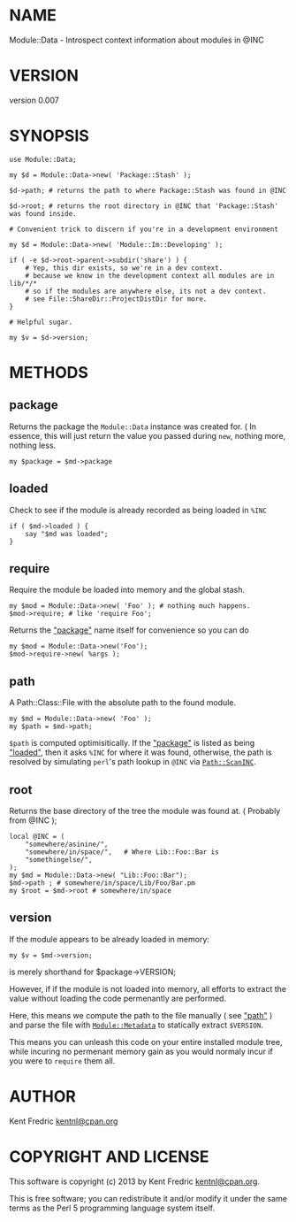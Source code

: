 # NAME

Module::Data - Introspect context information about modules in @INC

# VERSION

version 0.007

# SYNOPSIS

	use Module::Data;

	my $d = Module::Data->new( 'Package::Stash' );

	$d->path; # returns the path to where Package::Stash was found in @INC

	$d->root; # returns the root directory in @INC that 'Package::Stash' was found inside.

	# Convenient trick to discern if you're in a development environment

	my $d = Module::Data->new( 'Module::Im::Developing' );

	if ( -e $d->root->parent->subdir('share') ) {
		# Yep, this dir exists, so we're in a dev context.
		# because we know in the development context all modules are in lib/*/*
		# so if the modules are anywhere else, its not a dev context.
		# see File::ShareDir::ProjectDistDir for more.
	}

	# Helpful sugar.

	my $v = $d->version;

# METHODS

## package

Returns the package the `Module::Data` instance was created for. ( In essence,
this will just return the value you passed during `new`, nothing more, nothing
less.

	my $package = $md->package

## loaded

Check to see if the module is already recorded as being loaded in `%INC`

	if ( $md->loaded ) {
		say "$md was loaded";
	}

## require

Require the module be loaded into memory and the global stash.

    my $mod = Module::Data->new( 'Foo' ); # nothing much happens.
    $mod->require; # like 'require Foo';

Returns the ["package"](#package) name itself for convenience so you can do

    my $mod = Module::Data->new('Foo');
    $mod->require->new( %args );

## path

A Path::Class::File with the absolute path to the found module.

	my $md = Module::Data->new( 'Foo' );
	my $path = $md->path;

`$path` is computed optimisitically. If the ["package"](#package) is listed as being
["loaded"](#loaded), then it asks `%INC` for where it was found, otherwise, the path is
resolved by simulating `perl`'s path lookup in `@INC` via
[`Path::ScanINC`](https://metacpan.org/pod/Path::ScanINC).

## root

Returns the base directory of the tree the module was found at.
( Probably from @INC );

	local @INC = (
		"somewhere/asinine/",
		"somewhere/in/space/",   # Where Lib::Foo::Bar is
		"somethingelse/",
	);
	my $md = Module::Data->new( "Lib::Foo::Bar");
	$md->path ; # somewhere/in/space/Lib/Foo/Bar.pm
	my $root = $md->root # somewhere/in/space

## version

If the module appears to be already loaded in memory:

	my $v = $md->version;

is merely shorthand for $package->VERSION;

However, if if the module is not loaded into memory, all efforts to extract the
value without loading the code permenantly are performed.

Here, this means we compute the path to the file manually ( see ["path"](#path) ) and
parse the file with [`Module::Metadata`](https://metacpan.org/pod/Module::Metadata) to statically extract `$VERSION`.

This means you can unleash this code on your entire installed module tree, while
incuring no permenant memory gain as you would normaly incur if you were to
`require` them all.

# AUTHOR

Kent Fredric <kentnl@cpan.org>

# COPYRIGHT AND LICENSE

This software is copyright (c) 2013 by Kent Fredric <kentnl@cpan.org>.

This is free software; you can redistribute it and/or modify it under
the same terms as the Perl 5 programming language system itself.
